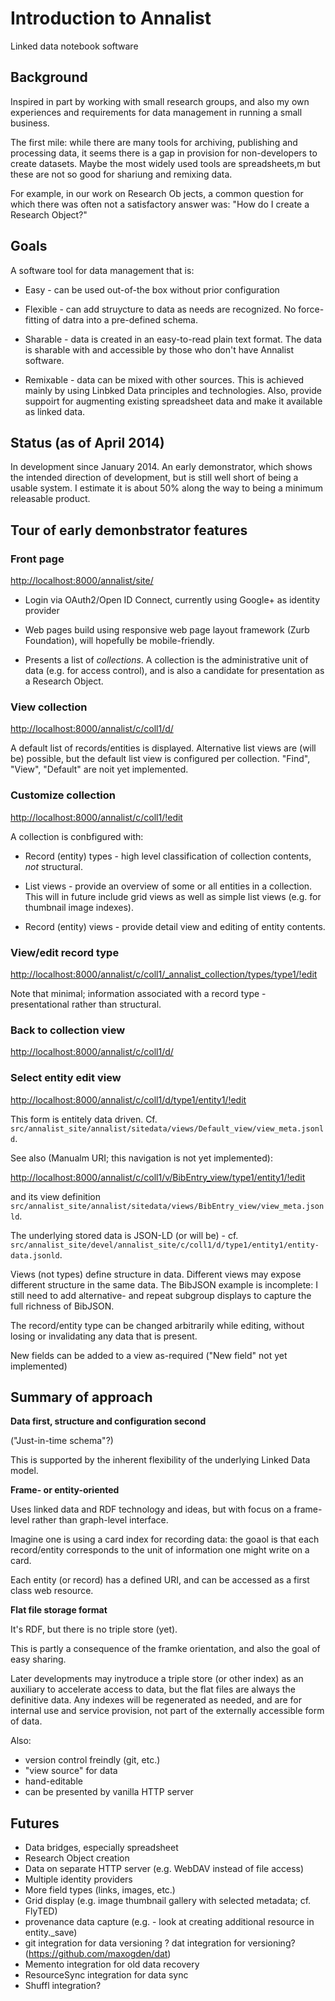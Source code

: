 # Introduction to Annalist

Linked data notebook software


## Background

Inspired in part by working with small research groups, and also my own experiences and requirements for data management in running a small business.

The first mile:  while there are many tools for archiving, publishing and processing data, it seems there is a gap in provision for non-developers to create datasets.  Maybe the most widely used tools are spreadsheets,m but these are not so good for shariung and remixing data.

For example, in our work on Research Ob jects, a common question for which there was often not a satisfactory answer was: "How do I create a Research Object?"


## Goals

A software tool for data management that is:

* Easy - can be used out-of-the box without prior configuration

* Flexible - can add struycture to data as needs are recognized.  No force-fitting of datra into a pre-defined schema.

* Sharable - data is created in an easy-to-read plain text format.  The data is sharable with and accessible by those who don't have Annalist software.

* Remixable - data can be mixed with other sources.  This is achieved mainly by using Linbked Data principles and technologies.  Also, provide suppoirt for augmenting existing spreadsheet data and make it available as linked data.


## Status (as of April 2014)

In development since January 2014.  An early demonstrator, which shows the intended direction of development, but is still well short of being a usable system.  I estimate it is about 50% along the way to being a minimum releasable product.


## Tour of early demonbstrator features

### Front page

[http://localhost:8000/annalist/site/]()

* Login via OAuth2/Open ID Connect, currently using Google+ as identity provider

* Web pages build using responsive web page layout framework (Zurb Foundation), will hopefully be mobile-friendly.

* Presents a list of _collections_.  A collection is the administrative unit of data (e.g. for access control), and is also a candidate for presentation as a Research Object.

### View collection

[http://localhost:8000/annalist/c/coll1/d/]()

A default list of records/entities is displayed.  Alternative list views are (will be) possible, but the default list view is configured per collection.  "Find", "View", "Default" are noit yet implemented.

### Customize collection

[http://localhost:8000/annalist/c/coll1/!edit]()

A collection is conbfigured with:

* Record (entity) types - high level classification of collection contents, _not_ structural.

* List views - provide an overview of some or all entities in a collection.  This will in future include grid views as well as simple list views (e.g. for thumbnail image indexes).

* Record (entity) views - provide detail view and editing of entity contents.  

### View/edit record type

[http://localhost:8000/annalist/c/coll1/_annalist_collection/types/type1/!edit]()

Note that minimal; information associated with a record type - presentational rather than structural.

### Back to collection view

[http://localhost:8000/annalist/c/coll1/d/]()

### Select entity edit view

[http://localhost:8000/annalist/c/coll1/d/type1/entity1/!edit]()

This form is entitely data driven.  Cf. `src/annalist_site/annalist/sitedata/views/Default_view/view_meta.jsonld`.

See also (Manualm URI; this navigation is not yet implemented):

[http://localhost:8000/annalist/c/coll1/v/BibEntry_view/type1/entity1/!edit]()

and its view definition `src/annalist_site/annalist/sitedata/views/BibEntry_view/view_meta.jsonld`.

The underlying stored data is JSON-LD (or will be) - cf. `src/annalist_site/devel/annalist_site/c/coll1/d/type1/entity1/entity-data.jsonld`.

Views (not types) define structure in data.  Different views may expose different structure in the same data.  The BibJSON example is incomplete: I still need to add alternative- and repeat subgroup displays to capture the full richness of BibJSON.

The record/entity type can be changed arbitrarily while editing, without losing or invalidating any data that is present.

New fields can be added to a view as-required ("New field" not yet implemented)

## Summary of approach

**Data first, structure and configuration second**

("Just-in-time schema"?)

This is supported by the inherent flexibility of the underlying Linked Data model.

**Frame- or entity-oriented**

Uses linked data and RDF technology and ideas, but with focus on a frame-level rather than graph-level interface.

Imagine one is using a card index for recording data: the goaol is that each record/entity corresponds to the unit of information one might write on a card.

Each entity (or record) has a defined URI, and can be accessed as a first class web resource.

**Flat file storage format**

It's RDF, but there is no triple store (yet).

This is partly a consequence of the framke orientation, and also the goal of easy sharing.

Later developments may inytroduce a triple store (or other index) as an auxiliary to accelerate access to data, but the flat files are always the definitive data.  Any indexes will be regenerated as needed, and are for internal use and service provision, not part of the externally accessible form of data.

Also:
* version control freindly (git, etc.)
* "view source" for data
* hand-editable
* can be presented by vanilla HTTP server

## Futures

* Data bridges, especially spreadsheet
* Research Object creation
* Data on separate HTTP server (e.g. WebDAV instead of file access)
* Multiple identity providers
* More field types (links, images, etc.)
* Grid display (e.g. image thumbnail gallery with selected metadata; cf. FlyTED)
* provenance data capture (e.g. - look at creating additional resource in entity._save)
* git integration for data versioning
  ? dat integration for versioning? (https://github.com/maxogden/dat)
* Memento integration for old data recovery
* ResourceSync integration for data sync
* Shuffl integration?

